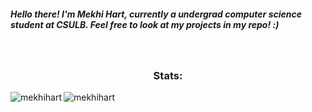 
 <h5 style= align: "center">Hello there! I'm Mekhi Hart, currently a undergrad computer science student at CSULB. Feel free to look at my projects in my repo! :)  </h5>
 <br/>






<h3 align="center">Stats:</h3>
<p><img align="left" src="https://github-readme-stats.vercel.app/api/top-langs?username=mekhihart&show_icons=true&theme=ayu-mirage&hide_border=true&locale=en&layout=compact" alt="mekhihart" /></p>


<p><img align="center" src="https://github-readme-stats.vercel.app/api?username=mekhihart&show_icons=true&theme=ayu-mirage&hide_border=true&locale=en&hide=issues,contribs" alt="mekhihart" /></p>


<!--
**MekhiHart/MekhiHart** is a ✨ _special_ ✨ repository because its `README.md` (this file) appears on your GitHub profile.

Here are some ideas to get you started:

- 🔭 I’m currently working on ...
- 🌱 I’m currently learning ...
- 👯 I’m looking to collaborate on ...
- 🤔 I’m looking for help with ...
- 💬 Ask me about ...
- 📫 How to reach me: ...
- 😄 Pronouns: ...
- ⚡ Fun fact: ...
-->
